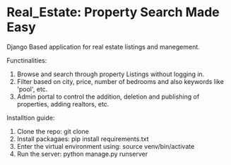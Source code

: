 # Real_Estate: Property Search Made Easy
Django Based application for real estate listings and manegement.

Functinalities:
1. Browse and search through property Listings without logging in.
2. Filter based on city, price, number of bedrooms and also keywords like 'pool', etc.
3. Admin portal to control the addition, deletion and publishing of properties, adding realtors, etc.

Installtion guide:
1. Clone the repo: git clone <url>
2. Install packagaes: pip install requirements.txt
3. Enter the virtual environment using: source venv/bin/activate
4. Run the server: python manage.py runserver  
